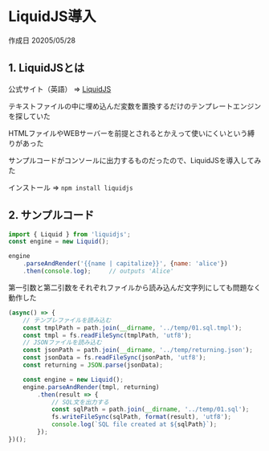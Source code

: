 # LiquidJS導入

作成日 20205/05/28

## 1. LiquidJSとは

公式サイト（英語） => [LiquidJS](https://liquidjs.com/)

テキストファイルの中に埋め込んだ変数を置換するだけのテンプレートエンジンを探していた

HTMLファイルやWEBサーバーを前提とされるとかえって使いにくいという縛りがあった

サンプルコードがコンソールに出力するものだったので、LiquidJSを導入してみた

インストール => `npm install liquidjs`

## 2. サンプルコード

```javascript
import { Liquid } from 'liquidjs';
const engine = new Liquid();

engine
    .parseAndRender('{{name | capitalize}}', {name: 'alice'})
    .then(console.log);     // outputs 'Alice'
```

第一引数と第二引数をそれぞれファイルから読み込んだ文字列にしても問題なく動作した

```javascript
(async() => {
    // テンプレファイルを読み込む
    const tmplPath = path.join(__dirname, '../temp/01.sql.tmpl');
    const tmpl = fs.readFileSync(tmplPath, 'utf8');
    // JSONファイルを読み込む
    const jsonPath = path.join(__dirname, '../temp/returning.json');
    const jsonData = fs.readFileSync(jsonPath, 'utf8');
    const returning = JSON.parse(jsonData);

    const engine = new Liquid();
    engine.parseAndRender(tmpl, returning)
        .then(result => {
            // SQL文を出力する
            const sqlPath = path.join(__dirname, '../temp/01.sql');
            fs.writeFileSync(sqlPath, format(result), 'utf8');
            console.log(`SQL file created at ${sqlPath}`);            
        });
})();
```
